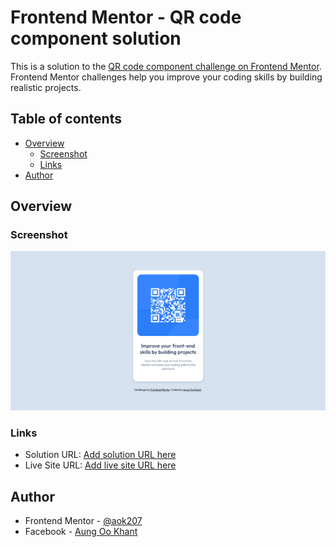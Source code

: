 # Frontend Mentor - QR code component solution

This is a solution to the [QR code component challenge on Frontend Mentor](https://www.frontendmentor.io/challenges/qr-code-component-iux_sIO_H). Frontend Mentor challenges help you improve your coding skills by building realistic projects. 

## Table of contents

- [Overview](#overview)
  - [Screenshot](#screenshot)
  - [Links](#links)
- [Author](#author)

## Overview

### Screenshot

![](images/screenshot.png)

### Links

- Solution URL: [Add solution URL here](https://github.com/aok207/qr-code-component)
- Live Site URL: [Add live site URL here](https://aok207.github.io/qr-code-component/)

## Author

- Frontend Mentor - [@aok207](https://www.frontendmentor.io/profile/aok207)
- Facebook - [Aung Oo Khant](https://www.facebook.com/aungookhant.aung)
